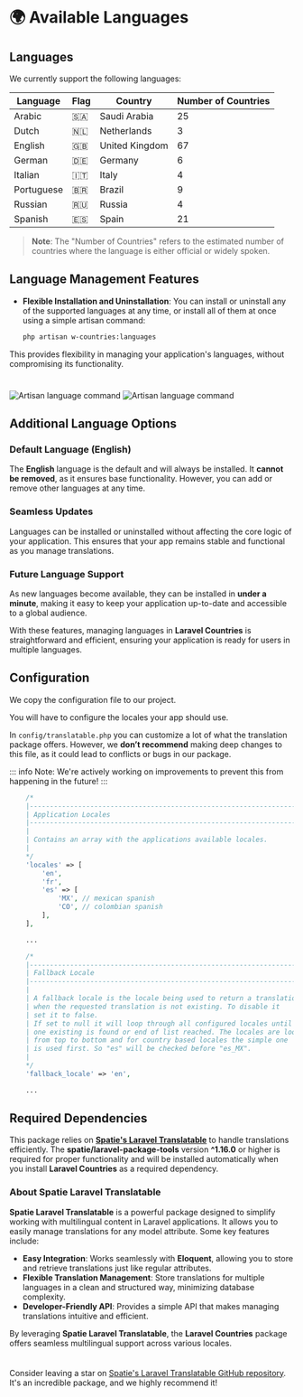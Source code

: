 # 🌍 Available Languages

## Languages

We currently support the following languages:

| Language      | Flag | Country      | Number of Countries |
|---------------|------|--------------|---------------------|
| Arabic        | 🇸🇦   | Saudi Arabia | 25                  |
| Dutch         | 🇳🇱   | Netherlands  | 3                   |
| English       | 🇬🇧   | United Kingdom| 67                  |
| German        | 🇩🇪   | Germany      | 6                   |
| Italian       | 🇮🇹   | Italy        | 4                   |
| Portuguese    | 🇧🇷   | Brazil       | 9                   |
| Russian       | 🇷🇺   | Russia       | 4                   |
| Spanish       | 🇪🇸   | Spain        | 21                  |


> **Note**: The "Number of Countries" refers to the estimated number of countries where the language is either official or widely spoken.

## Language Management Features

- **Flexible Installation and Uninstallation**: You can install or uninstall any of the supported languages at any time, or install all of them at once using a simple artisan command:

  ```bash
  php artisan w-countries:languages
  ```

This provides flexibility in managing your application's languages, without compromising its functionality.

<img src="/assets/terminal-language-command.png" alt="Artisan language command" >
<img src="/assets/terminal-language-command-1.png" alt="Artisan language command" style="padding-top:25px;">

## Additional Language Options

### **Default Language (English)**

The **English** language is the default and will always be installed. It **cannot be removed**, as it ensures base functionality. However, you can add or remove other languages at any time.

### **Seamless Updates**

Languages can be installed or uninstalled without affecting the core logic of your application. This ensures that your app remains stable and functional as you manage translations.

### **Future Language Support**

As new languages become available, they can be installed in **under a minute**, making it easy to keep your application up-to-date and accessible to a global audience.

With these features, managing languages in **Laravel Countries** is straightforward and efficient, ensuring your application is ready for users in multiple languages.

## Configuration

We copy the configuration file to our project.

You will have to configure the locales your app should use.

In `config/translatable.php` you can customize a lot of what the translation package offers. However, we **don’t recommend** making deep changes to this file, as it could lead to conflicts or bugs in our package.

::: info
Note: We're actively working on improvements to prevent this from happening in the future!
:::


```php
    /*
    |--------------------------------------------------------------------------
    | Application Locales
    |--------------------------------------------------------------------------
    |
    | Contains an array with the applications available locales.
    |
    */
    'locales' => [
        'en',
        'fr',
        'es' => [
            'MX', // mexican spanish
            'CO', // colombian spanish
        ],
    ],

    ...

    /*
    |--------------------------------------------------------------------------
    | Fallback Locale
    |--------------------------------------------------------------------------
    |
    | A fallback locale is the locale being used to return a translation
    | when the requested translation is not existing. To disable it
    | set it to false.
    | If set to null it will loop through all configured locales until
    | one existing is found or end of list reached. The locales are looped
    | from top to bottom and for country based locales the simple one
    | is used first. So "es" will be checked before "es_MX".
    |
    */
    'fallback_locale' => 'en',

    ...

```


## Required Dependencies

This package relies on **[Spatie's Laravel Translatable](https://github.com/spatie/laravel-translatable)** to handle translations efficiently. The **spatie/laravel-package-tools** version **^1.16.0** or higher is required for proper functionality and will be installed automatically when you install **Laravel Countries** as a required dependency.

### **About Spatie Laravel Translatable**

**Spatie Laravel Translatable** is a powerful package designed to simplify working with multilingual content in Laravel applications. It allows you to easily manage translations for any model attribute. Some key features include:

- **Easy Integration**: Works seamlessly with **Eloquent**, allowing you to store and retrieve translations just like regular attributes.
- **Flexible Translation Management**: Store translations for multiple languages in a clean and structured way, minimizing database complexity.
- **Developer-Friendly API**: Provides a simple API that makes managing translations intuitive and efficient.

By leveraging **Spatie Laravel Translatable**, the **Laravel Countries** package offers seamless multilingual support across various locales.

<div class="tip custom-block" style="padding-top: 8px">

Consider leaving a star on [Spatie's Laravel Translatable GitHub repository](https://github.com/spatie/laravel-translatable). It's an incredible package, and we highly recommend it!

</div>
